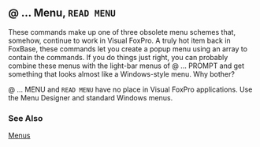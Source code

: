 ## @ ... Menu, `READ MENU`

These commands make up one of three obsolete menu schemes that, somehow, continue to work in Visual FoxPro. A truly hot item back in FoxBase, these commands let you create a popup menu using an array to contain the commands. If you do things just right, you can probably combine these menus with the light-bar menus of @ ... PROMPT and get something that looks almost like a Windows-style menu. Why bother?

@ ... MENU and `READ MENU` have no place in Visual FoxPro applications. Use the Menu Designer and standard Windows menus. 

### See Also

[Menus](s4g304.md)